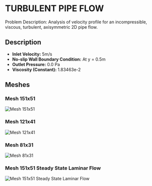 # TURBULENT PIPE FLOW

Problem Description: Analysis of velocity profile for an incompressible, viscous, turbulent, axisymmetric 2D pipe flow.

## Description

- **Inlet Velocity:** 5m/s
- **No-slip Wall Boundary Condition:** At y = 0.5m 
- **Outlet Pressure:** 0.0 Pa
- **Viscosity (Constant):** 1.83463e-2

## Meshes

### Mesh 151x51

![Mesh 151x51](images/Mesh_151x51.png)

### Mesh 121x41

![Mesh 121x41](images/Mesh_121x41.png)

### Mesh 81x31

![Mesh 81x31](images/Mesh_81x31.png)

### Mesh 151x51 Steady State Laminar Flow

![Mesh 151x51 Steady State Laminar Flow](images/Steady.png)
